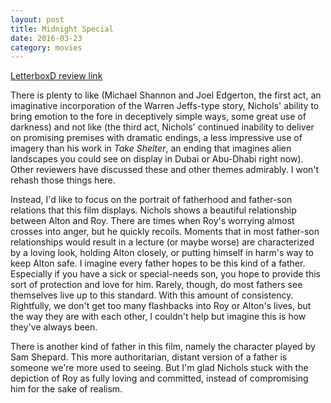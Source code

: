 ```yaml
---
layout: post
title: Midnight Special 
date: 2016-03-23
category: movies
---
```

 
[LetterboxD review link](http://letterboxd.com/samarthbhaskar/film/midnight-special/)

 There is plenty to like (Michael Shannon and Joel Edgerton, the first act, an imaginative incorporation of the Warren Jeffs-type story, Nichols' ability to bring emotion to the fore in deceptively simple ways, some great use of darkness) and not like (the third act, Nichols' continued inability to deliver on promising premises with dramatic endings, a less impressive use of imagery than his work in <em>Take Shelter</em>, an ending that imagines alien landscapes you could see on display in Dubai or Abu-Dhabi right now). Other reviewers have discussed these and other themes admirably. I won't rehash those things here.

Instead, I'd like to focus on the portrait of fatherhood and father-son relations that this film displays. Nichols shows a beautiful relationship between Alton and Roy. There are times when Roy's worrying almost crosses into anger, but he quickly recoils. Moments that in most father-son relationships would result in a lecture (or maybe worse) are characterized by a loving look, holding Alton closely, or putting himself in harm's way to keep Alton safe. I imagine every father hopes to be this kind of a father. Especially if you have a sick or special-needs son, you hope to provide this sort of protection and love for him. Rarely, though, do most fathers see themselves live up to this standard. With this amount of consistency. Rightfully, we don't get too many flashbacks into Roy or Alton's lives, but the way they are with each other, I couldn't help but imagine this is how they've always been. 

There is another kind of father in this film, namely the character played by Sam Shepard. This more authoritarian, distant version of a father is someone we're more used to seeing. But I'm glad Nichols stuck with the depiction of Roy as fully loving and committed, instead of compromising him for the sake of realism. 
